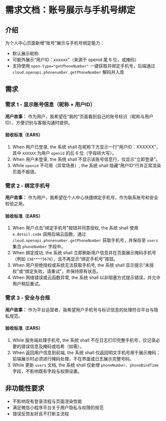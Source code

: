 # 需求文档：账号展示与手机号绑定

## 介绍
为个人中心页面新增“账号”展示与手机号绑定能力：
- 默认展示昵称
- 可额外展示“用户ID：xxxxxx”（来源于 openid 尾 6 位，或掩码）
- 支持使用 `open-type="getPhoneNumber"` 一键获取并绑定手机号，后端通过 `cloud.openapi.phonenumber.getPhoneNumber` 解码并入库

## 需求

### 需求 1 - 显示账号信息（昵称 + 用户ID）
**用户故事：** 作为用户，我希望在“我的”页面看到自己的账号标识（昵称与用户ID），方便识别与客服沟通时提供。

#### 验收标准（EARS）
1. When 用户已登录, the 系统 shall 在昵称下方显示一行“用户ID：XXXXXX”，其中 `XXXXXX` 为用户 `openid` 的后 6 位（字母转大写）。
2. When 用户未登录, the 系统 shall 不显示该账号信息行，仅显示“立即登录”。
3. While `openid` 不可用（异常场景）, the 系统 shall 隐藏“用户ID”行并正常渲染页面不报错。

### 需求 2 - 绑定手机号
**用户故事：** 作为用户，我希望在个人中心快捷绑定手机号，作为联系账号和安全校验之用。

#### 验收标准（EARS）
1. When 用户点击“绑定手机号”按钮并同意授权, the 系统 shall 使用 `e.detail.code` 调用后端云函数，通过 `cloud.openapi.phonenumber.getPhoneNumber` 获取手机号，并保存至 `users` 集合 `phoneNumber` 字段中。
2. When 绑定成功, the 系统 shall 立即刷新用户信息并在页面展示掩码手机号（例如 `138****5678`），且不再显示“绑定手机号”按钮。
3. When 用户拒绝授权或系统无法获取手机号, the 系统 shall 显示提示“未授权”或“绑定失败，请重试”，并保持原有状态。
4. When 网络错误或云函数异常, the 系统 shall 以非阻塞方式提示错误，并允许用户稍后重试。

### 需求 3 - 安全与合规
**用户故事：** 作为平台运营者，我希望用户手机号与标识信息的处理符合平台与隐私规范。

#### 验收标准（EARS）
1. While 服务端处理手机号, the 系统 shall 不在日志打印完整手机号，仅记录必要的错误信息及掩码或哈希（如需）。
2. When 返回用户信息到前端, the 系统 shall 仅返回明文手机号用于展示掩码；前端展示时必须进行掩码处理，不在界面或日志展示完整号码。
3. While 更新 `users` 文档, the 系统 shall 仅新增 `phoneNumber`、`phoneBindTime` 字段，不影响既有字段与权限设置。

## 非功能性要求
- 不影响现有登录流程与页面渲染性能
- 满足微信小程序平台关于用户隐私与权限的规范
- 错误反馈友好且不打断主流程 